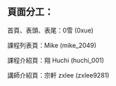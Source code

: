 ## 頁面分工：
首頁、表頭、表尾：0雪 (0xue)

課程列表頁：Mike (mike_2049)

課程介紹頁：翔 Huchi (huchi_001)

講師介紹頁：宗軒 zxlee (zxlee9281)
